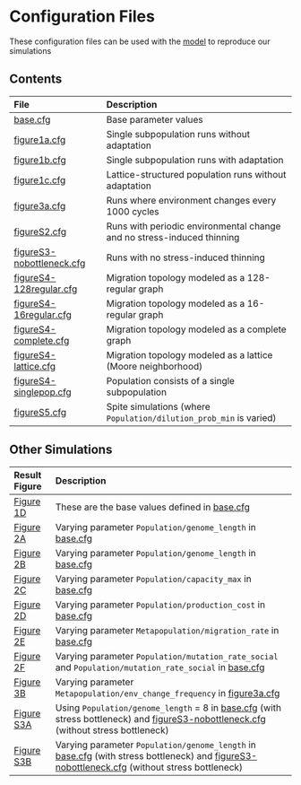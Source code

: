 # Configuration Files

These configuration files can be used with the [model](../model) to reproduce our simulations

## Contents

| File               | Description                                       |
|:-------------------|:--------------------------------------------------|
| [base.cfg](base.cfg) | Base parameter values                           |
| [figure1a.cfg](figure1a.cfg) | Single subpopulation runs without adaptation |
| [figure1b.cfg](figure1b.cfg) | Single subpopulation runs with adaptation |
| [figure1c.cfg](figure1c.cfg) | Lattice-structured population runs without adaptation |
| [figure3a.cfg](figure3a.cfg) | Runs where environment changes every 1000 cycles |
| [figureS2.cfg](figureS2.cfg) | Runs with periodic environmental change and no stress-induced thinning |
| [figureS3-nobottleneck.cfg](figureS3-nobottleneck.cfg) | Runs with no stress-induced thinning |
| [figureS4-128regular.cfg](figureS4-128regular.cfg) | Migration topology modeled as a 128-regular graph |
| [figureS4-16regular.cfg](figureS4-16regular.cfg) | Migration topology modeled as a 16-regular graph |
| [figureS4-complete.cfg](figureS4-complete.cfg) | Migration topology modeled as a complete graph |
| [figureS4-lattice.cfg](figureS4-lattice.cfg) | Migration topology modeled as a lattice (Moore neighborhood) |
| [figureS4-singlepop.cfg](figureS4-singlepop.cfg) | Population consists of a single subpopulation |
| [figureS5.cfg](figureS5.cfg) | Spite simulations (where `Population/dilution_prob_min` is varied) |


## Other Simulations

| Result Figure      | Description                                       |
|:-------------------|:--------------------------------------------------|
| [Figure 1D](../figures/Figure1.png) | These are the base values defined in [base.cfg](base.cfg) |
| [Figure 2A](../figures/Figure2a.png) | Varying parameter `Population/genome_length` in [base.cfg](base.cfg) |
| [Figure 2B](../figures/Figure2b.png) | Varying parameter `Population/genome_length` in [base.cfg](base.cfg) |
| [Figure 2C](../figures/Figure2c.png) | Varying parameter `Population/capacity_max` in [base.cfg](base.cfg) |
| [Figure 2D](../figures/Figure2d.png) | Varying parameter `Population/production_cost` in [base.cfg](base.cfg) |
| [Figure 2E](../figures/Figure2e.png) | Varying parameter `Metapopulation/migration_rate` in [base.cfg](base.cfg) |
| [Figure 2F](../figures/Figure2f.png) | Varying parameter `Population/mutation_rate_social` and `Population/mutation_rate_social` in [base.cfg](base.cfg) |
| [Figure 3B](../figures/Figure3b.png) | Varying parameter `Metapopulation/env_change_frequency` in [figure3a.cfg](figure3a.cfg) |
| [Figure S3A](../figures/FigureS3a.png) | Using `Population/genome_length` = 8 in [base.cfg](base.cfg) (with stress bottleneck) and [figureS3-nobottleneck.cfg](figureS3-nobottleneck.cfg) (without stress bottleneck) |
| [Figure S3B](../figures/FigureS3b.png) | Varying parameter `Population/genome_length` in [base.cfg](base.cfg) (with stress bottleneck) and [figureS3-nobottleneck.cfg](figureS3-nobottleneck.cfg) (without stress bottleneck) |

